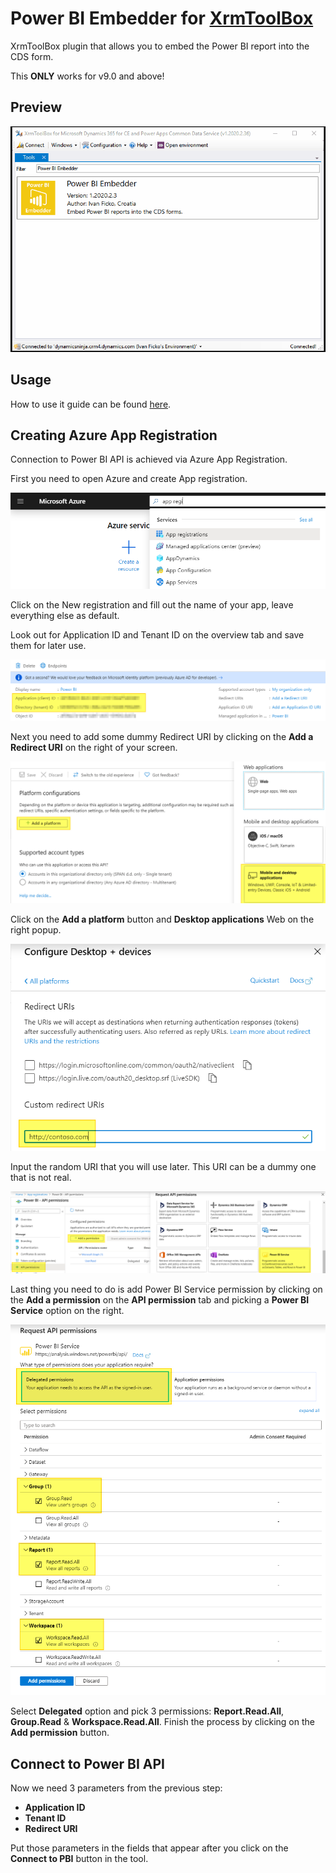 # Power BI Embedder for [XrmToolBox](http://www.xrmtoolbox.com)
XrmToolBox plugin that allows you to embed the Power BI report into the CDS form.

This **ONLY** works for v9.0 and above!

## Preview

![](docs\images\PBE-example.gif)

## Usage

How to use it guide can be found [here](https://dynamicsninja.blog/2019/12/05/power-bi-embedder-for-xrmtoolbox/).

## Creating Azure App Registration

Connection to Power BI API is achieved via Azure App Registration.

First you need to open Azure and create  App registration.

![](docs\images\app-registration.png)

Click on the New registration and fill out the name of your app, leave everything else as default.

Look out for Application ID and Tenant ID on the overview tab and save them for later use.

![](docs\images\appid-tenantid.png)

Next you need to add some dummy Redirect URI by clicking on the **Add a Redirect URI** on the right of your screen.

![](docs\images\add-redirect-uri.png)

Click on the **Add a platform** button and **Desktop applications** Web on the right popup.

![](docs\images\dummy-uri.png)

Input the random URI that you will use later. This URI can be a dummy one that is not real.

![](docs\images\pbi-premissions.png)

Last thing you need to do is add Power BI Service permission by clicking on the **Add a permission** on the **API permission** tab and picking a **Power BI Service** option on the right.

![](docs\images\select-permissions.png)

Select  **Delegated** option and pick 3 permissions: **Report.Read.All**, **Group.Read** & **Workspace.Read.All**. Finish the process by clicking on the **Add permission** button.

## Connect to Power BI API

Now we need 3 parameters from the previous step:

- **Application ID**
- **Tenant ID**
- **Redirect URI**

Put those parameters in the fields that appear after you click on the **Connect to PBI** button in the tool.
